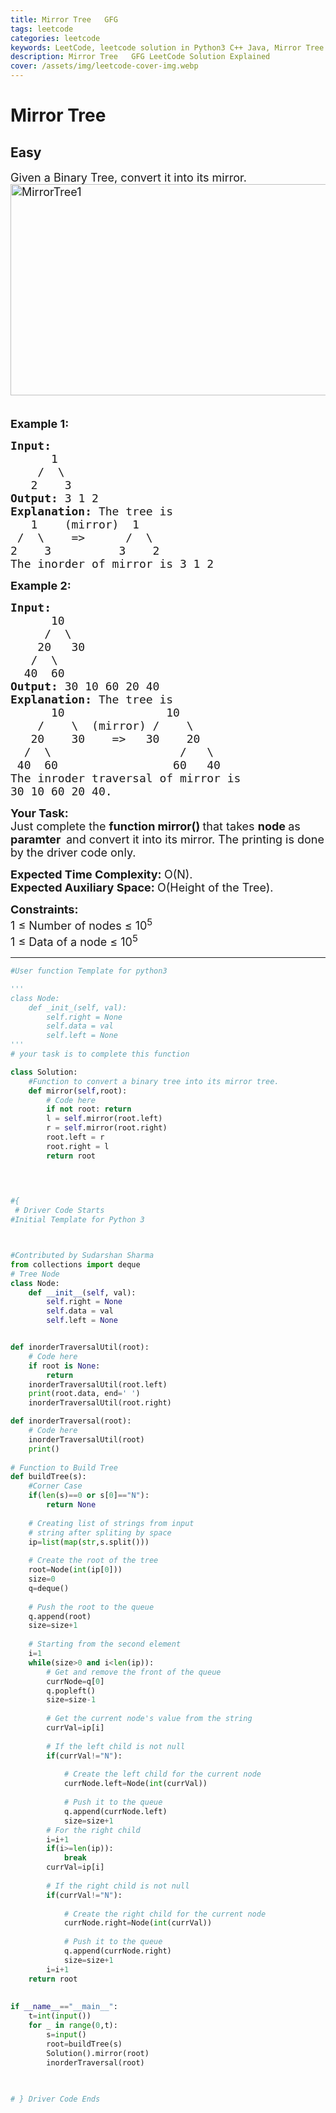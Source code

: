 ```yaml
---
title: Mirror Tree   GFG
tags: leetcode
categories: leetcode
keywords: LeetCode, leetcode solution in Python3 C++ Java, Mirror Tree - GFG solution
description: Mirror Tree   GFG LeetCode Solution Explained
cover: /assets/img/leetcode-cover-img.webp
---
```



# Mirror Tree
## Easy
<div class="problems_problem_content__Xm_eO"><p><span style="font-size:18px">Given a Binary Tree, convert it into its mirror.<br>
<img alt="MirrorTree1" class="aligncenter size-full wp-image-663" src="https://contribute.geeksforgeeks.org/wp-content/uploads/mirrortrees.jpg" style="height:338px; width:591px" title="MirrorTree1">&nbsp;&nbsp;&nbsp;&nbsp;&nbsp;&nbsp;&nbsp;&nbsp;&nbsp;&nbsp;&nbsp;&nbsp; </span></p>

<p><span style="font-size:18px"><strong>Example 1:</strong></span></p>

<pre><span style="font-size:18px"><strong>Input:
</strong>      1
&nbsp;   /  \
&nbsp;  2    3
<strong>Output: </strong>3 1 2<strong>
Explanation: </strong>The tree is
&nbsp;&nbsp; 1&nbsp;&nbsp;  (mirror)  1
 /&nbsp;&nbsp;\&nbsp;&nbsp;  =&gt;&nbsp;&nbsp;&nbsp;&nbsp;&nbsp; /&nbsp; \
2&nbsp;&nbsp;&nbsp; 3&nbsp;&nbsp;&nbsp;&nbsp;&nbsp;&nbsp;&nbsp;&nbsp;&nbsp; 3&nbsp;&nbsp;  2
The inorder of mirror is 3 1 2</span>
</pre>

<p><span style="font-size:18px"><strong>Example 2:</strong></span></p>

<pre><span style="font-size:18px"><strong>Input:
</strong>      10
&nbsp;    /  \
&nbsp;   20   30
&nbsp;  /  \
&nbsp; 40  60
<strong>Output: </strong>30 10 60 20 40<strong>
Explanation: </strong>The tree is
&nbsp;&nbsp;&nbsp;&nbsp;&nbsp; 10&nbsp;&nbsp;&nbsp;&nbsp;&nbsp;&nbsp;&nbsp;&nbsp;&nbsp;&nbsp;&nbsp;&nbsp;&nbsp;&nbsp; 10
&nbsp;&nbsp;  /&nbsp;&nbsp;&nbsp;&nbsp;\&nbsp;&nbsp;(mirror) /&nbsp;&nbsp;&nbsp; \
&nbsp;  20&nbsp;&nbsp;&nbsp; 30&nbsp;&nbsp;&nbsp; =&gt; &nbsp; 30&nbsp;&nbsp;&nbsp; 20
&nbsp; /&nbsp;&nbsp;\&nbsp;&nbsp;&nbsp;&nbsp;&nbsp;&nbsp;&nbsp;&nbsp;&nbsp;&nbsp;&nbsp;&nbsp;&nbsp;&nbsp;&nbsp;    /&nbsp;&nbsp;&nbsp;\
&nbsp;40&nbsp; 60&nbsp;&nbsp;&nbsp;&nbsp;&nbsp;&nbsp;&nbsp;&nbsp;&nbsp;&nbsp;&nbsp;&nbsp;&nbsp;&nbsp;&nbsp;&nbsp; 60&nbsp;&nbsp;&nbsp;40
The inroder traversal of mirror is
30 10 60 20 40.</span></pre>

<p><span style="font-size:18px"><strong>Your Task:</strong><br>
Just complete the <strong>function mirror()&nbsp;</strong>that takes <strong>node </strong>as <strong>paramter&nbsp; </strong>and convert it into its mirror. The printing is done by the driver code only.</span></p>

<p><span style="font-size:18px"><strong>Expected Time Complexity:&nbsp;</strong>O(N).<br>
<strong>Expected Auxiliary Space:&nbsp;</strong>O(Height of the Tree).</span></p>

<p><span style="font-size:18px"><strong>Constraints:</strong><br>
1 ≤ Number of nodes ≤ 10<sup>5</sup><br>
1 ≤ Data of a node ≤ 10<sup>5</sup></span></p>
</div>

---




```python
#User function Template for python3

'''
class Node:
    def _init_(self, val):
        self.right = None
        self.data = val
        self.left = None
'''
# your task is to complete this function

class Solution:
    #Function to convert a binary tree into its mirror tree.
    def mirror(self,root):
        # Code here
        if not root: return 
        l = self.mirror(root.left)
        r = self.mirror(root.right)
        root.left = r
        root.right = l
        return root
        
        


#{ 
 # Driver Code Starts
#Initial Template for Python 3



#Contributed by Sudarshan Sharma
from collections import deque
# Tree Node
class Node:
    def __init__(self, val):
        self.right = None
        self.data = val
        self.left = None


def inorderTraversalUtil(root):
    # Code here
    if root is None:
        return
    inorderTraversalUtil(root.left)
    print(root.data, end=' ')    
    inorderTraversalUtil(root.right)

def inorderTraversal(root):
    # Code here
    inorderTraversalUtil(root)
    print()
    
# Function to Build Tree   
def buildTree(s):
    #Corner Case
    if(len(s)==0 or s[0]=="N"):           
        return None
        
    # Creating list of strings from input 
    # string after spliting by space
    ip=list(map(str,s.split()))
    
    # Create the root of the tree
    root=Node(int(ip[0]))                     
    size=0
    q=deque()
    
    # Push the root to the queue
    q.append(root)                            
    size=size+1 
    
    # Starting from the second element
    i=1                                       
    while(size>0 and i<len(ip)):
        # Get and remove the front of the queue
        currNode=q[0]
        q.popleft()
        size=size-1
        
        # Get the current node's value from the string
        currVal=ip[i]
        
        # If the left child is not null
        if(currVal!="N"):
            
            # Create the left child for the current node
            currNode.left=Node(int(currVal))
            
            # Push it to the queue
            q.append(currNode.left)
            size=size+1
        # For the right child
        i=i+1
        if(i>=len(ip)):
            break
        currVal=ip[i]
        
        # If the right child is not null
        if(currVal!="N"):
            
            # Create the right child for the current node
            currNode.right=Node(int(currVal))
            
            # Push it to the queue
            q.append(currNode.right)
            size=size+1
        i=i+1
    return root
    
    
if __name__=="__main__":
    t=int(input())
    for _ in range(0,t):
        s=input()
        root=buildTree(s)
        Solution().mirror(root)
        inorderTraversal(root)
        
        

# } Driver Code Ends
```
